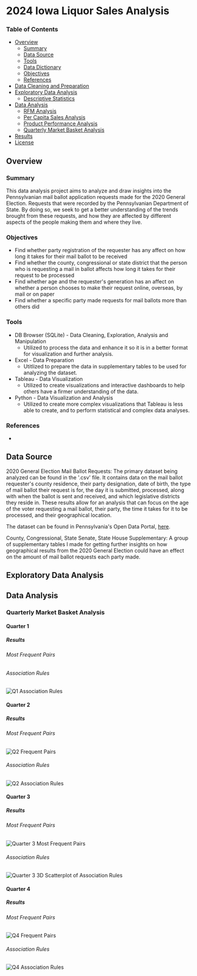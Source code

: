 # 2024 Iowa Liquor Sales Analysis
### Table of Contents
- [Overview](#Overview)
  - [Summary](#Summary)
  - [Data Source](#Data-Source)
  - [Tools](#Tools)
  - [Data Dictionary](#Data-Dictionary)
  - [Objectives](#Objectives)
  - [References](#References)
- [Data Cleaning and Preparation](#data-cleaning-and-preparation)
- [Exploratory Data Analysis](#exploratory-data-analysis)
  - [Descriptive Statistics](#Descriptive-Statistics)
- [Data Analysis](#data-analysis)
  - [RFM Analysis](#RFM-Analysis)
  - [Per Capita Sales Analysis](#Per-Capita-Sales-Analysis)
  - [Product Performance Analysis](#Product-Performance-Analysis)
  - [Quarterly Market Basket Analysis](#Quarterly-Market-Basket-Analysis)
- [Results](#results)
- [License](#license)


## Overview

### Summary
This data analysis project aims to analyze and draw insights into the Pennsylvanian mail ballot application requests made for the 2020 General Election. Requests that were recorded by the Pennsylvanian Department of State. By doing so, we seek to get a better understanding of the trends brought from these requests, and how they are affected by different aspects of the people making them and where they live. 

### Objectives 
- Find whether party registration of the requester has any affect on how long it takes for their mail ballot to be received
- Find whether the county, congressional or state district that the person who is requesting a mail in ballot affects how long it takes for their request to be processed
- Find whether age and the requester's generation has an affect on whether a person chooses to make their request online, overseas, by mail or on paper
- Find whether a specific party made requests for mail ballots more than others did  
### Tools
- DB Browser (SQLite) - Data Cleaning, Exploration, Analysis and Manipulation
  - Utilized to process the data and enhance it so it is in a better format for visualization and further analysis.
- Excel - Data Preparation
  - Utitlized to prepare the data in supplementary tables to be used for analyzing the dataset.
- Tableau - Data Visualization
  - Utilized to create visualizations and interactive dashboards to help others have a firmer understanding of the data.
- Python - Data Visualization and Analysis
  - Utilized to create more complex visualizations that Tableau is less able to create, and to perform statistical and complex data analyses.
### References
- 
## Data Source
2020 General Election Mail Ballot Requests: The primary dataset being analyzed can be found in the '.csv' file. It contains data on the mail ballot requester's county residence, their party designation, date of birth, the type of mail ballot their request is for, the day it is submitted, processed, along with when the ballot is sent and received, and which legislative districts they reside in. These results allow for an analysis that can focus on the age of the voter requesting a mail ballot, their party, the time it takes for it to be processed, and their geographical location.

The dataset can be found in Pennsylvania's Open Data Portal, [here](https://data.pa.gov/Government-Efficiency-Citizen-Engagement/2020-General-Election-Mail-Ballot-Requests-Departm/mcba-yywm/about_data).

County, Congressional, State Senate, State House Supplementary: A group of supplementary tables I made for getting further insights on how geographical results from the 2020 General Election could have an effect on the amount of mail ballot requests each party made. 


## Exploratory Data Analysis


## Data Analysis

### Quarterly Market Basket Analysis


#### Quarter 1

##### Results

###### Most Frequent Pairs


###### Association Rules
![Q1 Association Rules](https://github.com/user-attachments/assets/affb436a-f513-4fd1-a88a-2ab53451cbd2)

#### Quarter 2
##### Results
###### Most Frequent Pairs
![Q2 Frequent Pairs](https://github.com/user-attachments/assets/488177bc-3693-48ea-aa9d-fd3e9530a351)


###### Association Rules
![Q2 Association Rules](https://github.com/user-attachments/assets/242f8c38-2d05-48cf-8329-d35d85a0eab4)




#### Quarter 3
##### Results

###### Most Frequent Pairs
![Quarter 3 Most Frequent Pairs](https://github.com/user-attachments/assets/0252acc6-0cf4-4607-ba4a-5df56e028cc1)



###### Association Rules
![Quarter 3 3D Scatterplot of Association Rules](https://github.com/user-attachments/assets/a8ab1af1-f534-41c7-bc73-bc7559068b3c)


#### Quarter 4
##### Results
###### Most Frequent Pairs
![Q4 Frequent Pairs](https://github.com/user-attachments/assets/16a8deca-8784-4430-add6-f4dd2952a84c)


###### Association Rules
![Q4 Association Rules](https://github.com/user-attachments/assets/d04eee27-9872-45f1-b087-bf443f1404ff)


